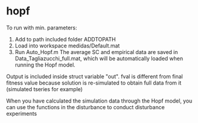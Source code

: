 # hopf

To run with min. parameters: 
1) Add to path included folder ADDTOPATH
2) Load into workspace medidas/Default.mat
3) Run Auto_Hopf.m
The average SC and empirical data are saved in Data_Tagliazucchi_full.mat, which will be automatically loaded when running the Hopf model.

Output is included inside struct variable "out".
fval is different from final fitness value because solution is re-simulated to obtain full data from it (simulated tseries for example)

When you have calculated the simulation data through the Hopf model, you can use the functions in the disturbance to conduct disturbance experiments
